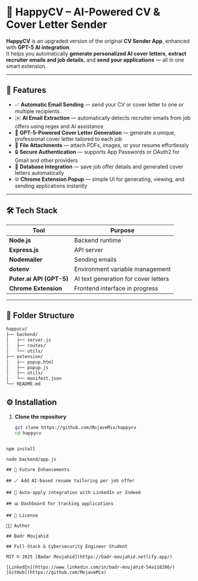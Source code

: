 # 🤖 HappyCV – AI-Powered CV & Cover Letter Sender

**HappyCV** is an upgraded version of the original **CV Sender App**, enhanced with **GPT-5 AI integration**.  
It helps you automatically **generate personalized AI cover letters**, **extract recruiter emails and job details**, and **send your applications** — all in one smart extension.

---

## 🚀 Features

- ✅ **Automatic Email Sending** — send your CV or cover letter to one or multiple recipients
- ✉️ **AI Email Extraction** — automatically detects recruiter emails from job offers using regex and AI assistance
- 🧠 **GPT-5-Powered Cover Letter Generation** — generate a unique, professional cover letter tailored to each job
- 📎 **File Attachments** — attach PDFs, images, or your resume effortlessly
- 🔒 **Secure Authentication** — supports App Passwords or OAuth2 for Gmail and other providers
- 💾 **Database Integration** — save job offer details and generated cover letters automatically
- 🌐 **Chrome Extension Popup** — simple UI for generating, viewing, and sending applications instantly

---

## 🛠️ Tech Stack

| Tool                     | Purpose                              |
| ------------------------ | ------------------------------------ |
| **Node.js**              | Backend runtime                      |
| **Express.js**           | API server                           |
| **Nodemailer**           | Sending emails                       |
| **dotenv**               | Environment variable management      |
| **Puter.ai API (GPT-5)** | AI text generation for cover letters |
| **Chrome Extension**     | Frontend interface in progress       |

---

## 🧩 Folder Structure

```bash
happycv/
├── backend/
│   ├── server.js
│   ├── routes/
│   └── utils/
├── extension/
│   ├── popup.html
│   ├── popup.js
│   ├── utils/
│   └── manifest.json
└── README.md
```

## ⚙️ Installation

1. **Clone the repository**

   ```bash
   git clone https://github.com/MojaveMix/happycv
   cd happycv
   ```

```

npm install

node backend/app.js

## 🧠 Future Enhancements

## 🪄 Add AI-based resume tailoring per job offer

## 💼 Auto-apply integration with LinkedIn or Indeed

## 📊 Dashboard for tracking applications

## 📄 License

🧑‍💻 Author

## Badr Moujahid

## Full-Stack & Cybersecurity Engineer Student

MIT © 2025 [Badar Moujahid](https://badr-moujahid.netlify.app/)

[LinkedIn](https://www.linkedin.com/in/badr-moujahid-54a118286/) [GitHub](https://github.com/MojaveMix)
```
